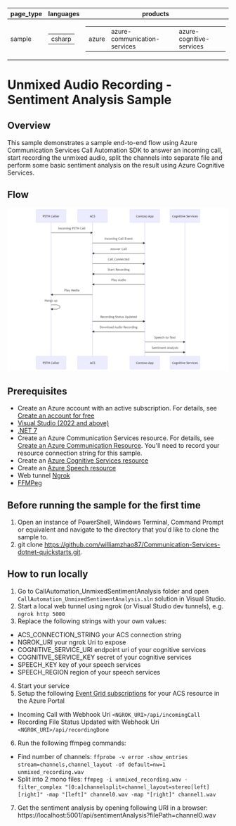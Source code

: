 ﻿|page_type|languages|products
|---|---|---|
|sample|<table><tr><td>csharp</tr></td></table>|<table><tr><td>azure</td><td>azure-communication-services</td><td>azure-cognitive-services</td></tr></table>|

# Unmixed Audio Recording - Sentiment Analysis Sample

## Overview
This sample demonstrates a sample end-to-end flow using Azure Communication Services Call Automation SDK 
to answer an incoming call, start recording the unmixed audio, split the channels into separate file
and perform some basic sentiment analysis on the result using Azure Cognitive Services.

## Flow
![Flow](./images/unmixed_demo.png)

## Prerequisites
- Create an Azure account with an active subscription. For details, see [Create an account for free](https://azure.microsoft.com/free/)
- [Visual Studio (2022 and above)](https://visualstudio.microsoft.com/vs/)
- [.NET 7](https://dotnet.microsoft.com/en-us/download/dotnet/7.0)
- Create an Azure Communication Services resource. For details, see [Create an Azure Communication Resource](https://docs.microsoft.com/azure/communication-services/quickstarts/create-communication-resource). You'll need to record your resource connection string for this sample.
- Create an [Azure Cognitive Services resource](https://azure.microsoft.com/en-us/products/cognitive-services/)
- Create an [Azure Speech resource](https://azure.microsoft.com/en-us/products/cognitive-services/speech-services/)
- Web tunnel [Ngrok](https://ngrok.com/download)
- [FFMPeg](https://ffmpeg.org/download.html)

## Before running the sample for the first time
1. Open an instance of PowerShell, Windows Terminal, Command Prompt or equivalent and navigate to the directory that you'd like to clone the sample to.
2. git clone https://github.com/williamzhao87/Communication-Services-dotnet-quickstarts.git.

## How to run locally
1. Go to CallAutomation_UnmixedSentimentAnalysis folder and open `CallAutomation_UnmixedSentimentAnalysis.sln` solution in Visual Studio.
2. Start a local web tunnel using ngrok (or Visual Studio dev tunnels), e.g. `ngrok http 5000`
3. Replace the following strings with your own values:
  - ACS_CONNECTION_STRING your ACS connection string
  - NGROK_URI your ngrok Uri to expose
  - COGNITIVE_SERVICE_URI endpoint uri of your cognitive services
  - COGNITIVE_SERVICE_KEY secret of your cognitive services
  - SPEECH_KEY key of your speech services
  - SPEECH_REGION region of your speech services
4. Start your service
5. Setup the following [Event Grid subscriptions](https://learn.microsoft.com/en-us/azure/event-grid/event-schema-communication-services) for your ACS resource in the Azure Portal
  - Incoming Call with Webhook Uri `<NGROK_URI>/api/incomingCall`
  - Recording File Status Updated with Webhook Uri `<NGROK_URI>/api/recordingDone`
6. Run the following ffmpeg commands:
  - Find number of channels: `ffprobe -v error -show_entries stream=channels,channel_layout -of default=nw=1 unmixed_recording.wav`
  - Split into 2 mono files: `ffmpeg -i unmixed_recording.wav -filter_complex "[0:a]channelsplit=channel_layout=stereo[left][right]" -map "[left]" channel0.wav -map "[right]" channel1.wav`
7. Get the sentiment analysis by opening following URI in a browser: https://localhost:5001/api/sentimentAnalysis?filePath=channel0.wav